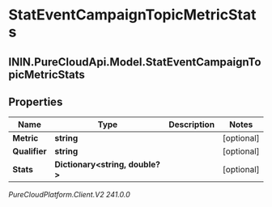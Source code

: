# StatEventCampaignTopicMetricStats

## ININ.PureCloudApi.Model.StatEventCampaignTopicMetricStats

## Properties

|Name | Type | Description | Notes|
|------------ | ------------- | ------------- | -------------|
| **Metric** | **string** |  | [optional] |
| **Qualifier** | **string** |  | [optional] |
| **Stats** | **Dictionary&lt;string, double?&gt;** |  | [optional] |



_PureCloudPlatform.Client.V2 241.0.0_
